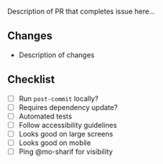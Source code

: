 Description of PR that completes issue here...

## Changes

- Description of changes


## Checklist

- [ ] Run `post-commit` locally?
- [ ] Requires dependency update?
- [ ] Automated tests
- [ ] Follow accessibility guidelines
- [ ] Looks good on large screens
- [ ] Looks good on mobile
- [ ] Ping @mo-sharif for visibility